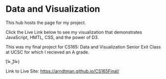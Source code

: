 # Data and Visualization

This hub hosts the page for my project. 

Click the Live Link below to see my visualization that demonstrates JavaScript, HMTL, CSS, and the power of D3. 

This was my final project for CS165: Data and Visualization Senior Exit Class at UCSC for which I recieved an A grade. 

(͠≖ ͜ʖ͠≖)
 
 Link to Live Site: https://arndtman.github.io/CS165Final/
